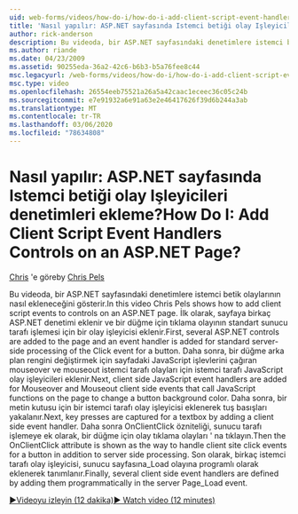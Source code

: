 ```yaml
---
uid: web-forms/videos/how-do-i/how-do-i-add-client-script-event-handlers-controls-on-an-aspnet-page
title: 'Nasıl yapılır: ASP.NET sayfasında Istemci betiği olay Işleyicileri denetimleri ekleme? | Microsoft Docs'
author: rick-anderson
description: Bu videoda, bir ASP.NET sayfasındaki denetimlere istemci betik olaylarının nasıl ekleneceğini gösterir. İlk olarak, sayfada birkaç ASP.NET denetimi eklenir ve e-posta...
ms.author: riande
ms.date: 04/23/2009
ms.assetid: 90255eda-36a2-42c6-b6b3-b5a76fee8c44
msc.legacyurl: /web-forms/videos/how-do-i/how-do-i-add-client-script-event-handlers-controls-on-an-aspnet-page
msc.type: video
ms.openlocfilehash: 26554eeb75521a26a5a42caac1eceec36c05c24b
ms.sourcegitcommit: e7e91932a6e91a63e2e46417626f39d6b244a3ab
ms.translationtype: MT
ms.contentlocale: tr-TR
ms.lasthandoff: 03/06/2020
ms.locfileid: "78634808"
---
```

# <a name="how-do-i-add-client-script-event-handlers-controls-on-an-aspnet-page"></a><span data-ttu-id="c10fd-105">Nasıl yapılır: ASP.NET sayfasında Istemci betiği olay Işleyicileri denetimleri ekleme?</span><span class="sxs-lookup"><span data-stu-id="c10fd-105">How Do I: Add Client Script Event Handlers Controls on an ASP.NET Page?</span></span>

<span data-ttu-id="c10fd-106">[Chris](https://twitter.com/chrispels) 'e göre</span><span class="sxs-lookup"><span data-stu-id="c10fd-106">by [Chris Pels](https://twitter.com/chrispels)</span></span>

<span data-ttu-id="c10fd-107">Bu videoda, bir ASP.NET sayfasındaki denetimlere istemci betik olaylarının nasıl ekleneceğini gösterir.</span><span class="sxs-lookup"><span data-stu-id="c10fd-107">In this video Chris Pels shows how to add client script events to controls on an ASP.NET page.</span></span> <span data-ttu-id="c10fd-108">İlk olarak, sayfaya birkaç ASP.NET denetimi eklenir ve bir düğme için tıklama olayının standart sunucu tarafı işlemesi için bir olay işleyicisi eklenir.</span><span class="sxs-lookup"><span data-stu-id="c10fd-108">First, several ASP.NET controls are added to the page and an event handler is added for standard server-side processing of the Click event for a button.</span></span> <span data-ttu-id="c10fd-109">Daha sonra, bir düğme arka plan rengini değiştirmek için sayfadaki JavaScript işlevlerini çağıran mouseover ve mouseout istemci tarafı olayları için istemci tarafı JavaScript olay işleyicileri eklenir.</span><span class="sxs-lookup"><span data-stu-id="c10fd-109">Next, client side JavaScript event handlers are added for Mouseover and Mouseout client side events that call JavaScript functions on the page to change a button background color.</span></span> <span data-ttu-id="c10fd-110">Daha sonra, bir metin kutusu için bir istemci tarafı olay işleyicisi eklenerek tuş basışları yakalanır.</span><span class="sxs-lookup"><span data-stu-id="c10fd-110">Next, key presses are captured for a textbox by adding a client side event handler.</span></span> <span data-ttu-id="c10fd-111">Daha sonra OnClientClick özniteliği, sunucu tarafı işlemeye ek olarak, bir düğme için olay tıklama olayları ' na tıklayın.</span><span class="sxs-lookup"><span data-stu-id="c10fd-111">Then the OnClientClick attribute is shown as the way to handle client site click events for a button in addition to server side processing.</span></span> <span data-ttu-id="c10fd-112">Son olarak, birkaç istemci tarafı olay işleyicisi, sunucu sayfasına\_Load olayına programlı olarak eklenerek tanımlanır.</span><span class="sxs-lookup"><span data-stu-id="c10fd-112">Finally, several client side event handlers are defined by adding them programmatically in the server Page\_Load event.</span></span>

[<span data-ttu-id="c10fd-113">&#9654;Videoyu izleyin (12 dakika)</span><span class="sxs-lookup"><span data-stu-id="c10fd-113">&#9654; Watch video (12 minutes)</span></span>](https://channel9.msdn.com/Blogs/ASP-NET-Site-Videos/how-do-i-add-client-script-event-handlers-controls-on-an-aspnet-page)
